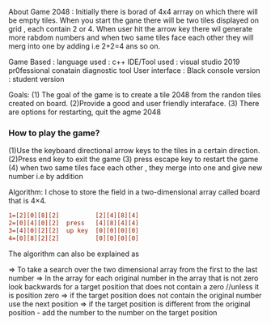 About Game 2048 :
Initially there is borad of 4x4 arrray on which there will be empty tiles.
When you start the gane there will be two tiles displayed on grid , each contain
2 or 4.
When user hit the arrow key there wil generate more rabdom numbers and 
when two same tiles face each other they will merg into one by adding 
i.e 2+2=4 ans so on. 


Game Based :
language used : c++
IDE/Tool used : visual studio 2019 pr0fessional conatain diagnostic tool
User interface : Black console 
version  : student version

Goals:
(1) The goal of the game is to create a tile 2048 from the randon tiles created on board.
(2)Provide a good and user friendly interaface.
(3) There are options for restarting, quit the agme 2048


### How to play the game? ###

(1)Use the keyboard directional arrow keys  to the tiles in a certain direction.
(2)Press end key to exit the game
(3) press escape key to restart the game
(4) when two same tiles face each other , they merge into one and give new number i.e by addition


Algorithm:
I chose to store the field in a two-dimensional array called board that is 4×4.
```diff
1=[2][0][8][2]          [2][4][8][4]
2=[0][4][0][2]  press   [4][8][4][4]
3=[4][0][2][2]  up key  [0][0][0][0]
4=[0][8][2][2]          [0][0][0][0]
````
The algorithm can also be explained as 

 => To take a search over the two dimensional array   from the first to the last number
  => In the array  for each original number in the array that is not zero
     look backwards for a target position that does not contain a zero //unless it is position zero
      => if the target position does not contain the original number use the next position
    => if the target position is different from the original position
      - add the number to the number on the target position
      















  
